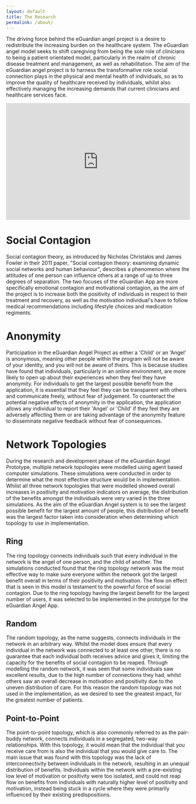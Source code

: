 ```yaml
---
layout: default
title: The Research
permalink: /about/
---
```


The driving force behind the eGuardian angel project is a desire to redistribute the increasing burden on the healthcare system. The eGuardian angel model seeks to shift caregiving from being the sole role of clinicians to being a patient orientated model, particularly in the realm of chronic disease treatment and management, as well as rehabilitation. The aim of the eGuardian angel project is to harness the transformative role social connection plays in the physical and mental health of individuals, so as to improve the quality of healthcare received by individuals, whilst also effectively managing the increasing demands that current clinicians and healthcare services face.

<style>
    #video_container {   position: relative;
							padding-bottom: 56.25%;
    						padding-top: 35px;
    						height: 0;
    						overflow: hidden }
</style>

<style>
    #video { position: absolute;
    			top:0;
    			left: 0;
    			width: 100%;
    			height: 100%;}
</style>

<div id="video_container">
	<iframe width="560" height="315" src="https://www.youtube.com/embed/3ZM8xnmV5eU" id="video" frameborder="0" allow="accelerometer; autoplay; clipboard-write; encrypted-media; gyroscope; picture-in-picture" allowfullscreen>
	</iframe>
</div>

# Social Contagion

Social contagion theory, as introduced by Nicholas Christakis and James Fowler in their 2011 paper, "Social contagion theory: examining dynamic social networks and human behaviour", describes a phenomenon where the attitudes of one person can influence others at a range of up to three degrees of separation. The two focuses of the eGuardian App are more specifically emotional contagion and motivational contagion, as the aim of the project is to increase both the positivity of individuals in respect to their treatment and recovery, as well as the motivation individual's have to follow medical recommendations including lifestyle choices and medication regiments.

# Anonymity

Participation in the eGuardian Angel Project as either a 'Child' or an 'Angel' is anonymous, meaning other people within the
program will not be aware of your identity, and you will not be aware of theirs. This is because studies have found that
individuals, particularly in an online environment, are more likely to open up about their experiences when they feel they have anonymity. For individuals to get the largest possible benefit from the application, it is essential that they feel they can be transparent with others and communicate freely, without fear of judgement. To counteract the potential negative effects of anonymity in the application, the application allows any individual to report their 'Angel' or 'Child' if they feel they are adversely affecting them or are taking advantage of the anonymity feature to disseminate negative feedback without fear of consequences.

# Network Topologies

During the research and development phase of the eGuardian Angel Prototype, multiple network topologies were modelled using agent based computer simulations. These simulations were conducted in order to determine what the most effective structure would be in implementation. Whilst all three network topologies that were modelled showed overall increases in positivity and motivation indicators on average, the distribution of the benefits amongst the individuals were very varied in the three simulations. As the aim of the eGuardian Angel system is to see the largest possible benefit for the largest amount of people, this distribution of benefit was the largest factor taken into consideration when determining which topology to use in implementation.

## Ring

The ring topology connects individuals such that every individual in the network is the angel of one person, and the child of another. The simulations conducted found that the ring topology network was the most effective way to make sure everyone within the network got the largest benefit overall in terms of their positivity and motivation. The flow on effect that is seen in this model is testament to the powerful force of social contagion. Due to the ring topology having the largest benefit for the largest number of users, it was selected to be implemented in the prototype for the eGuardian Angel App.

## Random

The random topology, as the name suggests, connects individuals in the network in an arbitrary way. Whilst the model does ensure that every individual in the network was connected to at least one other, there is no guarantee that each individual both receives advice and gives it, limiting the capacity for the benefits of social contagion to be reaped. Through modelling the random network, it was seen that some individuals saw excellent results, due to the high number of connections they had, whilst others saw an overall decrease in motivation and positivity due to the uneven distribution of care. For this reason the random topology was not used in the implementation, as we desired to see the greatest impact, for the greatest number of patients.

## Point-to-Point

The point-to-point topology, which is also commonly referred to as the pair-buddy network, connects individuals in a segregated, two-way relationships. With this topology, it would mean that the individual that you receive care from is also the individual that you would give care to. The main issue that was found with this topology was the lack of interconnectivity between individuals in the network, resulting in an unequal distribution of benefits. Individuals within the network with a pre-existing low level of motivation or positivity were too isolated, and could not reap flow on benefits from individuals with naturally higher level of positivity and motivation, instead being stuck in a cycle where they were primarily influenced by their existing predispositions.
